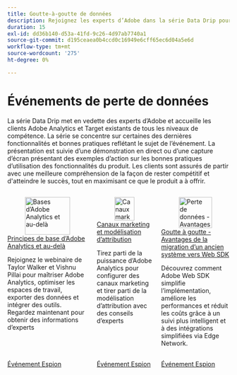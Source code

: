 ```yaml
---
title: Goutte-à-goutte de données
description: Rejoignez les experts d’Adobe dans la série Data Drip pour explorer les dernières fonctionnalités et bonnes pratiques d’Adobe Analytics et de Target, avec des démonstrations en direct permettant aux clients d’optimiser le potentiel du produit et de rester compétitifs.
duration: 15
exl-id: dd36b140-d53a-41fd-9c26-4d97ab7740a1
source-git-commit: d195ceaea0b4ccd0c16949e6cff65ec6d04a5e6d
workflow-type: tm+mt
source-wordcount: '275'
ht-degree: 0%

---
```


# Événements de perte de données

La série Data Drip met en vedette des experts d’Adobe et accueille les clients Adobe Analytics et Target existants de tous les niveaux de compétence. La série se concentre sur certaines des dernières fonctionnalités et bonnes pratiques reflétant le sujet de l’événement. La présentation est suivie d’une démonstration en direct ou d’une capture d’écran présentant des exemples d’action sur les bonnes pratiques d’utilisation des fonctionnalités du produit. Les clients sont assurés de partir avec une meilleure compréhension de la façon de rester compétitif et d&#39;atteindre le succès, tout en maximisant ce que le produit a à offrir.

<!-- CARDS

{cta  = Watch event}

* 2025/adobe-analytics-basics-beyond.md
* 2025/marketing-channel-attribution-modeling.md
* 2025/migrating-to-web-sdk.md

-->
<!-- START CARDS HTML - DO NOT MODIFY BY HAND -->
<div class="columns">
    <div class="column is-half-tablet is-half-desktop is-one-third-widescreen" aria-label="Adobe Analytics Basics and Beyond">
        <div class="card" style="height: 100%; display: flex; flex-direction: column; height: 100%;">
            <div class="card-image">
                <figure class="image x-is-16by9">
                    <a href="2025/adobe-analytics-basics-beyond.md" title="Bases d’Adobe Analytics et au-delà" target="_blank" rel="referrer">
                        <img class="is-bordered-r-small" src="https://video.tv.adobe.com/v/3443028/?format=jpeg&nocache=1761764021858" alt="Bases d’Adobe Analytics et au-delà"
                             style="width: 100%; aspect-ratio: 16 / 9; object-fit: cover; overflow: hidden; display: block; margin: auto;">
                    </a>
                </figure>
            </div>
            <div class="card-content is-padded-small" style="display: flex; flex-direction: column; flex-grow: 1; justify-content: space-between;">
                <div class="top-card-content">
                    <p class="headline is-size-6 has-text-weight-bold">
                        <a href="2025/adobe-analytics-basics-beyond.md" target="_blank" rel="referrer" title="Bases d’Adobe Analytics et au-delà">Principes de base d’Adobe Analytics et au-delà</a>
                    </p>
                    <p class="is-size-6">Rejoignez le webinaire de Taylor Walker et Vishnu Pillai pour maîtriser Adobe Analytics, optimiser les espaces de travail, exporter des données et intégrer des outils. Regardez maintenant pour obtenir des informations d’experts</p>
                </div>
                <a href="2025/adobe-analytics-basics-beyond.md" target="_blank" rel="referrer" class="spectrum-Button spectrum-Button--outline spectrum-Button--primary spectrum-Button--sizeM" style="align-self: flex-start; margin-top: 1rem;">
                    <span class="spectrum-Button-label has-no-wrap has-text-weight-bold">Événement Espion</span>
                </a>
            </div>
        </div>
    </div>
    <div class="column is-half-tablet is-half-desktop is-one-third-widescreen" aria-label="Marketing Channels & Attribution Modeling">
        <div class="card" style="height: 100%; display: flex; flex-direction: column; height: 100%;">
            <div class="card-image">
                <figure class="image x-is-16by9">
                    <a href="2025/marketing-channel-attribution-modeling.md" title="Canaux marketing et modélisation d’attribution" target="_blank" rel="referrer">
                        <img class="is-bordered-r-small" src="https://video.tv.adobe.com/v/3443020/?format=jpeg&nocache=1761764021868" alt="Canaux marketing et modélisation d’attribution"
                             style="width: 100%; aspect-ratio: 16 / 9; object-fit: cover; overflow: hidden; display: block; margin: auto;">
                    </a>
                </figure>
            </div>
            <div class="card-content is-padded-small" style="display: flex; flex-direction: column; flex-grow: 1; justify-content: space-between;">
                <div class="top-card-content">
                    <p class="headline is-size-6 has-text-weight-bold">
                        <a href="2025/marketing-channel-attribution-modeling.md" target="_blank" rel="referrer" title="Canaux marketing et modélisation d’attribution">Canaux marketing et modélisation d’attribution</a>
                    </p>
                    <p class="is-size-6">Tirez parti de la puissance d’Adobe Analytics pour configurer des canaux marketing et tirer parti de la modélisation d’attribution avec des conseils d’experts</p>
                </div>
                <a href="2025/marketing-channel-attribution-modeling.md" target="_blank" rel="referrer" class="spectrum-Button spectrum-Button--outline spectrum-Button--primary spectrum-Button--sizeM" style="align-self: flex-start; margin-top: 1rem;">
                    <span class="spectrum-Button-label has-no-wrap has-text-weight-bold">Événement Espion</span>
                </a>
            </div>
        </div>
    </div>
    <div class="column is-half-tablet is-half-desktop is-one-third-widescreen" aria-label="Data Drip - Benefits of Migrating from an Old System to Web SDK">
        <div class="card" style="height: 100%; display: flex; flex-direction: column; height: 100%;">
            <div class="card-image">
                <figure class="image x-is-16by9">
                    <a href="2025/migrating-to-web-sdk.md" title="Perte de données - Avantages de la migration d’un ancien système vers Web SDK" target="_blank" rel="referrer">
                        <img class="is-bordered-r-small" src="https://video.tv.adobe.com/v/3476271/?format=jpeg&nocache=1761764021878" alt="Perte de données - Avantages de la migration d’un ancien système vers Web SDK"
                             style="width: 100%; aspect-ratio: 16 / 9; object-fit: cover; overflow: hidden; display: block; margin: auto;">
                    </a>
                </figure>
            </div>
            <div class="card-content is-padded-small" style="display: flex; flex-direction: column; flex-grow: 1; justify-content: space-between;">
                <div class="top-card-content">
                    <p class="headline is-size-6 has-text-weight-bold">
                        <a href="2025/migrating-to-web-sdk.md" target="_blank" rel="referrer" title="Perte de données - Avantages de la migration d’un ancien système vers Web SDK">Goutte à goutte - Avantages de la migration d’un ancien système vers Web SDK</a>
                    </p>
                    <p class="is-size-6">Découvrez comment Adobe Web SDK simplifie l’implémentation, améliore les performances et réduit les coûts grâce à un suivi plus intelligent et à des intégrations simplifiées via Edge Network.</p>
                </div>
                <a href="2025/migrating-to-web-sdk.md" target="_blank" rel="referrer" class="spectrum-Button spectrum-Button--outline spectrum-Button--primary spectrum-Button--sizeM" style="align-self: flex-start; margin-top: 1rem;">
                    <span class="spectrum-Button-label has-no-wrap has-text-weight-bold">Événement Espion</span>
                </a>
            </div>
        </div>
    </div>
</div>
<!-- END CARDS HTML - DO NOT MODIFY BY HAND -->

